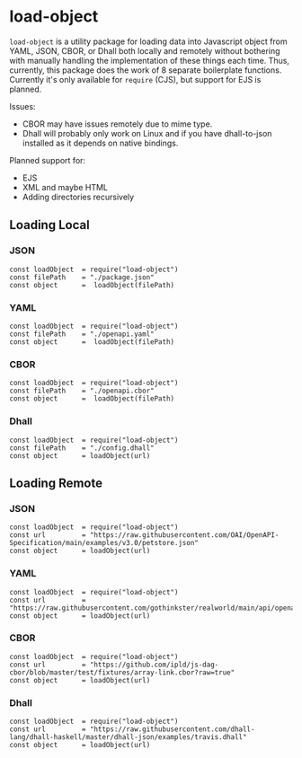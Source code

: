# load-object

`load-object` is a utility package for loading data into Javascript object from YAML, JSON, CBOR, or Dhall both locally and remotely without bothering with manually handling the implementation of these things each time. Thus, currently, this package does the work of 8 separate boilerplate functions. Currently it's only available for `require` (CJS), but support for EJS is planned.

Issues:
- CBOR may have issues remotely due to mime type.
- Dhall will probably only work on Linux and if you have dhall-to-json installed as it depends on native bindings.

Planned support for:
- EJS
- XML and maybe HTML
- Adding directories recursively

## Loading Local

### JSON
```node
const loadObject  = require("load-object")
const filePath    = "./package.json"
const object      =  loadObject(filePath)
```

### YAML
```node
const loadObject  = require("load-object")
const filePath    = "./openapi.yaml"
const object      =  loadObject(filePath)
```

### CBOR
```node
const loadObject  = require("load-object")
const filePath    = "./openapi.cbor"
const object      =  loadObject(filePath)
```

### Dhall
```node
const loadObject  = require("load-object")
const filePath    = "./config.dhall"
const object      = loadObject(url)
```

## Loading Remote

### JSON
```node
const loadObject  = require("load-object")
const url         = "https://raw.githubusercontent.com/OAI/OpenAPI-Specification/main/examples/v3.0/petstore.json"
const object      = loadObject(url)
```

### YAML
```node
const loadObject  = require("load-object")
const url         = "https://raw.githubusercontent.com/gothinkster/realworld/main/api/openapi.yml"
const object      = loadObject(url)
```

### CBOR
```node
const loadObject  = require("load-object")
const url         = "https://github.com/ipld/js-dag-cbor/blob/master/test/fixtures/array-link.cbor?raw=true"
const object      = loadObject(url)
```

### Dhall
```node
const loadObject  = require("load-object")
const url         = "https://raw.githubusercontent.com/dhall-lang/dhall-haskell/master/dhall-json/examples/travis.dhall"
const object      = loadObject(url)
```
